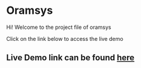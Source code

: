 # Oramsys

Hi! Welcome to the project file of oramsys

Click on the link below to access the live demo

## Live Demo link can be found [here](https://oramsys3.netlify.app/)
